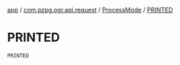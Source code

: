 [app](../../index.md) / [com.pzpg.ogr.api.request](../index.md) / [ProcessMode](index.md) / [PRINTED](./-p-r-i-n-t-e-d.md)

# PRINTED

`PRINTED`